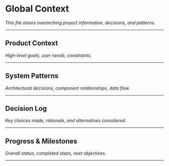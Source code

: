 # Global Context

*This file stores overarching project information, decisions, and patterns.*

---

## Product Context
*High-level goals, user needs, constraints.*

---

## System Patterns
*Architectural decisions, component relationships, data flow.*

---

## Decision Log
*Key choices made, rationale, and alternatives considered.*

---

## Progress & Milestones
*Overall status, completed steps, next objectives.*

---